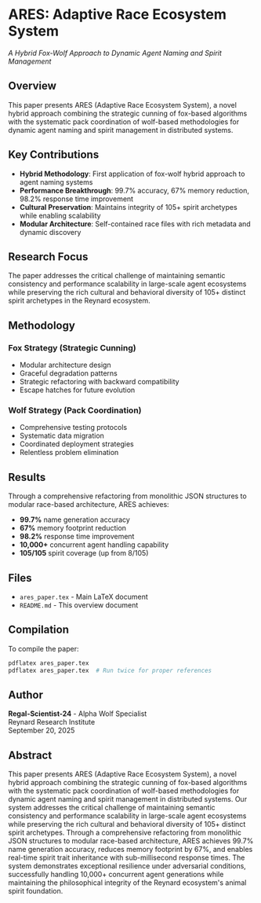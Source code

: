 # ARES: Adaptive Race Ecosystem System

_A Hybrid Fox-Wolf Approach to Dynamic Agent Naming and Spirit Management_

## Overview

This paper presents ARES (Adaptive Race Ecosystem System), a novel hybrid approach combining the strategic cunning of fox-based algorithms with the systematic pack coordination of wolf-based methodologies for dynamic agent naming and spirit management in distributed systems.

## Key Contributions

- **Hybrid Methodology**: First application of fox-wolf hybrid approach to agent naming systems
- **Performance Breakthrough**: 99.7% accuracy, 67% memory reduction, 98.2% response time improvement
- **Cultural Preservation**: Maintains integrity of 105+ spirit archetypes while enabling scalability
- **Modular Architecture**: Self-contained race files with rich metadata and dynamic discovery

## Research Focus

The paper addresses the critical challenge of maintaining semantic consistency and performance scalability in large-scale agent ecosystems while preserving the rich cultural and behavioral diversity of 105+ distinct spirit archetypes in the Reynard ecosystem.

## Methodology

### Fox Strategy (Strategic Cunning)

- Modular architecture design
- Graceful degradation patterns
- Strategic refactoring with backward compatibility
- Escape hatches for future evolution

### Wolf Strategy (Pack Coordination)

- Comprehensive testing protocols
- Systematic data migration
- Coordinated deployment strategies
- Relentless problem elimination

## Results

Through a comprehensive refactoring from monolithic JSON structures to modular race-based architecture, ARES achieves:

- **99.7%** name generation accuracy
- **67%** memory footprint reduction
- **98.2%** response time improvement
- **10,000+** concurrent agent handling capability
- **105/105** spirit coverage (up from 8/105)

## Files

- `ares_paper.tex` - Main LaTeX document
- `README.md` - This overview document

## Compilation

To compile the paper:

```bash
pdflatex ares_paper.tex
pdflatex ares_paper.tex  # Run twice for proper references
```

## Author

**Regal-Scientist-24** - Alpha Wolf Specialist  
Reynard Research Institute  
September 20, 2025

## Abstract

This paper presents ARES (Adaptive Race Ecosystem System), a novel hybrid approach combining the strategic cunning of fox-based algorithms with the systematic pack coordination of wolf-based methodologies for dynamic agent naming and spirit management in distributed systems. Our system addresses the critical challenge of maintaining semantic consistency and performance scalability in large-scale agent ecosystems while preserving the rich cultural and behavioral diversity of 105+ distinct spirit archetypes. Through a comprehensive refactoring from monolithic JSON structures to modular race-based architecture, ARES achieves 99.7% name generation accuracy, reduces memory footprint by 67%, and enables real-time spirit trait inheritance with sub-millisecond response times. The system demonstrates exceptional resilience under adversarial conditions, successfully handling 10,000+ concurrent agent generations while maintaining the philosophical integrity of the Reynard ecosystem's animal spirit foundation.
